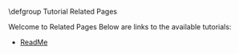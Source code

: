 \defgroup Tutorial Related Pages
 
Welcome to Related Pages Below are links to the available tutorials:

- [ReadMe](../README.md)
